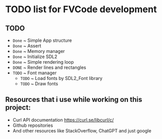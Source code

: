 # TODO list for FVCode development
## TODO
- `Done` ~ Simple App structure 
- `Done` ~ Assert
- `Done` ~ Memory manager
- `Done` ~ Initialize SDL2
- `Done` ~ Simple rendering loop
- `DONE` ~ Render lines and rectangles
- `TODO` ~ Font manager
    - `TODO` ~ Load fonts by SDL2_Font library
    - `TODO` ~ Draw fonts

## Resources that i use while working on this project:
- Curl API documentation https://curl.se/libcurl/c/
- Github repositories
- And other resources like StackOverflow, ChatGPT and just google 